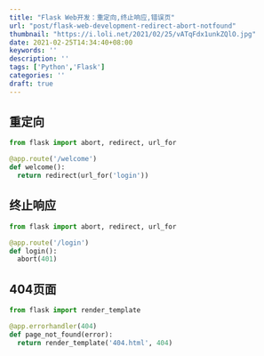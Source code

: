 ```yaml
---
title: "Flask Web开发：重定向,终止响应,错误页"
url: "post/flask-web-development-redirect-abort-notfound"
thumbnail: "https://i.loli.net/2021/02/25/vATqFdx1unkZQlO.jpg"
date: 2021-02-25T14:34:40+08:00
keywords: ''
description: ''
tags: ['Python','Flask']
categories: ''
draft: true
---
```


## 重定向

```Python
from flask import abort, redirect, url_for

@app.route('/welcome')
def welcome():
  return redirect(url_for('login'))
```

## 终止响应

```Python
from flask import abort, redirect, url_for

@app.route('/login')
def login():
  abort(401)
```

## 404页面

```Python
from flask import render_template

@app.errorhandler(404)
def page_not_found(error):
  return render_template('404.html', 404)
```